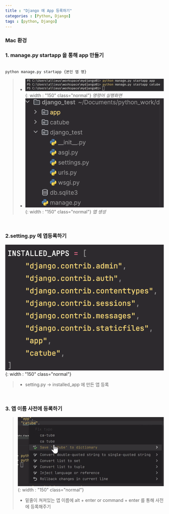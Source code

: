 ```yaml
---
title : "Django 에 App 등록하기"
categories : [Python, Django]
tags : [python, Django]
---
```


### Mac 환겅


### 1. manage.py startapp 을 통해 app 만들기
>

```python

python manage.py startapp {본인 앱 명}

```
> - ![content image](/assets/img/23-12-27_post2/1.png){: width : "150" class="normal"}
*명령어 실행화면*
> - ![content image](/assets/img/23-12-27_post2/4.png){: width : "150" class="normal"}
*앱 생성*

>



<br />      

### 2.setting.py 에 앱등록하기
![content image](/assets/img/23-12-27_post2/2.png){: width : "150" class="normal"}
> - setting.py -> installed_app 에 만든 앱 등록


<br />

### 3. 앱 이름 사전에 등록하기
> ![content image](/assets/img/23-12-27_post2/3.png){: width : "150" class="normal"}
> - 밑줄이 쳐져있는 앱 이름에 alt + enter or command + enter 를 통해 사전에 등록해주기 













